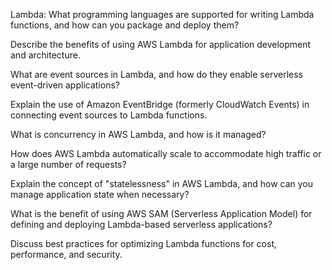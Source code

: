 Lambda:
  What programming languages are supported for writing Lambda functions, and how can you package and deploy them?
  
  Describe the benefits of using AWS Lambda for application development and architecture.
  
  What are event sources in Lambda, and how do they enable serverless event-driven applications?
  
  Explain the use of Amazon EventBridge (formerly CloudWatch Events) in connecting event sources to Lambda functions.
  
  What is concurrency in AWS Lambda, and how is it managed?
  
  How does AWS Lambda automatically scale to accommodate high traffic or a large number of requests?
  
  Explain the concept of "statelessness" in AWS Lambda, and how can you manage application state when necessary?
  
  What is the benefit of using AWS SAM (Serverless Application Model) for defining and deploying Lambda-based serverless applications?
  
  Discuss best practices for optimizing Lambda functions for cost, performance, and security.
